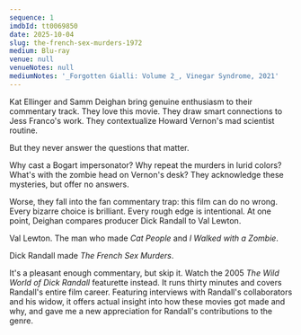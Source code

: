 ```yaml
---
sequence: 1
imdbId: tt0069850
date: 2025-10-04
slug: the-french-sex-murders-1972
medium: Blu-ray
venue: null
venueNotes: null
mediumNotes: '_Forgotten Gialli: Volume 2_, Vinegar Syndrome, 2021'
---
```


Kat Ellinger and Samm Deighan bring genuine enthusiasm to their commentary track. They love this movie. They draw smart connections to Jess Franco's work. They contextualize Howard Vernon's mad scientist routine.

But they never answer the questions that matter.

Why cast a Bogart impersonator? Why repeat the murders in lurid colors? What's with the zombie head on Vernon's desk? They acknowledge these mysteries, but offer no answers.

Worse, they fall into the fan commentary trap: this film can do no wrong. Every bizarre choice is brilliant. Every rough edge is intentional. At one point, Deighan compares producer Dick Randall to Val Lewton.

Val Lewton. The man who made <span data-imdb-id="tt0034587">_Cat People_</span> and <span data-imdb-id="tt0036027">_I Walked with a Zombie_</span>.

Dick Randall made _The French Sex Murders_.

It's a pleasant enough commentary, but skip it. Watch the 2005 _The Wild World of Dick Randall_ featurette instead. It runs thirty minutes and covers Randall's entire film career. Featuring interviews with Randall's collaborators and his widow, it offers actual insight into how these movies got made and why, and gave me a new appreciation for Randall's contributions to the genre. 